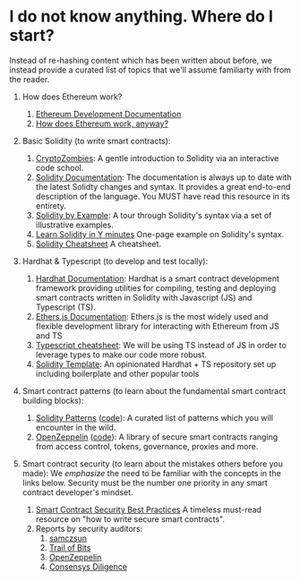 # I do not know anything. Where do I start?

Instead of re-hashing content which has been written about before, we instead provide a curated list of topics that we'll assume familiarty with from the reader.

<!-- Should probably trim down the links to only the absolute necessary to not overwhelm
the reader, maybe could add indications as to what is required/optional reading?-->

1. How does Ethereum work?
    1. [Ethereum Development Documentation](https://ethereum.org/en/developers/docs/)
    2. [How does Ethereum work, anyway?](https://preethikasireddy.medium.com/how-does-ethereum-work-anyway-22d1df506369)

2. Basic Solidity (to write smart contracts):
    1. [CryptoZombies](https://cryptozombies.io/en/course/):
    A gentle introduction to Solidity via an interactive code school.
    2. [Solidity Documentation](https://docs.soliditylang.org/en/latest): 
    The documentation is always up to date with the latest Solidty changes and syntax. It provides a great end-to-end description of the language. You MUST have read this resource in its entirety.
    3. [Solidity by Example](https://solidity-by-example.org/):
    A tour through Solidity's syntax via a set of illustrative examples.
    4. [Learn Solidity in Y minutes](https://learnxinyminutes.com/docs/solidity/)
    One-page example on Solidity's syntax.
    5. [Solidity Cheatsheet](https://github.com/manojpramesh/solidity-cheatsheet)
    A cheatsheet.

<!-- Should move to Foundry -->

3. Hardhat & Typescript (to develop and test locally):
    1. [Hardhat Documentation](https://hardhat.org/getting-started/): Hardhat is a smart contract development framework providing utilities
    for compiling, testing and deploying smart contracts written in Solidity with Javascript (JS) and Typescript (TS).
    2. [Ethers.js Documentation](https://docs.ethers.io/v5/): Ethers.js is the most widely used and flexible development library
    for interacting with Ethereum from JS and TS
    4. [Typescript cheatsheet](https://devhints.io/typescript): We will be using TS instead 
    of JS in order to leverage types to make our code more robust.
    5. [Solidity Template](https://github.com/paulrberg/solidity-template/): An opinionated Hardhat + TS
    repository set up including boilerplate and other popular tools 

4. Smart contract patterns (to learn about the fundamental smart contract building blocks):
    1. [Solidity Patterns](https://fravoll.github.io/solidity-patterns/) ([code](https://github.com/fravoll/solidity-patterns)): 
    A curated list of patterns which you will encounter in the wild.
    2. [OpenZeppelin](https://docs.openzeppelin.com/contracts/4.x/) ([code](https://github.com/openzeppelin/openzeppelin-contracts)):
    A library of secure smart contracts ranging from access control, tokens, governance, proxies and more.

1. Smart contract security (to learn about the mistakes others before you made): We *emphasize* the need to
be familiar with the concepts in the links below. Security must be the number one priority in any smart contract developer's mindset.
    1. [Smart Contract Security Best Practices](https://consensys.github.io/smart-contract-best-practices/)
    A timeless must-read resource on "how to write secure smart contracts".
    2. Reports by security auditors:
        1. [samczsun](https://samczsun.com)
        2. [Trail of Bits](https://github.com/trailofbits/publications/tree/master/reviews)
        3. [OpenZeppelin](https://blog.openzeppelin.com/security-audits/)
        4. [Consensys Diligence](https://consensys.net/diligence/audits/)

